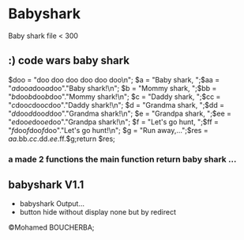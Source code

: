 # Babyshark
Baby shark file &lt; 300
## :) code wars baby shark
$doo = "doo doo doo doo doo doo\n"; $a = "Baby shark, ";$aa = "$a$doo$a$doo$a$doo"."Baby shark!\n"; $b = "Mommy shark, ";$bb = "$b$doo$b$doo$b$doo"."Mommy shark!\n"; $c = "Daddy shark, ";$cc = "$c$doo$c$doo$c$doo"."Daddy shark!\n"; $d = "Grandma shark, ";$dd = "$d$doo$d$doo$d$doo"."Grandma shark!\n"; $e = "Grandpa shark, ";$ee = "$e$doo$e$doo$e$doo"."Grandpa shark!\n"; $f = "Let's go hunt, ";$ff = "$f$doo$f$doo$f$doo"."Let's go hunt!\n"; $g = "Run away,…";$res = $aa.$bb.$cc.$dd.$ee.$ff.$g;return $res;

### a made 2 functions the main function return baby shark ... 
<!--primum ! my solution !
function babySharkLyrics(){$c="shark";$k="$c!\n";$h="Let's go hunt";return z("Baby ",$c).$k.z("Mommy ",$c).$k.z("Daddy ",$c).$k.z("Grandma ",$c).$k.z("Grandpa ",$c).$k.z($h,'')."!\nRun away,…";}function z($a,$b){$o=" doo doo";$c=",$o$o$o\n";return"$a$b$c$a$b$c$a$b$c$a";}
-->
## babyshark V1.1
- babyshark Output...
- button hide without display none but by redirect

&copy;Mohamed BOUCHERBA;